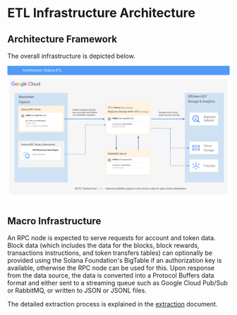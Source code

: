 # ETL Infrastructure Architecture

## Architecture Framework
The overall infrastructure is depicted below.

![architecture](/docs/img/architecture.png)


## Macro Infrastructure
An RPC node is expected to serve requests for account and token data. Block data (which includes the data for the blocks, block rewards, transactions instructions, and token transfers tables) can optionally be provided using the Solana Foundation's BigTable if an authorization key is available, otherwise the RPC node can be used for this. Upon response from the data source, the data is converted into a Protocol Buffers data format and either sent to a streaming queue such as Google Cloud Pub/Sub or RabbitMQ, or written to JSON or JSONL files.

The detailed extraction process is explained in the [extraction](/docs/extraction.md) document.
